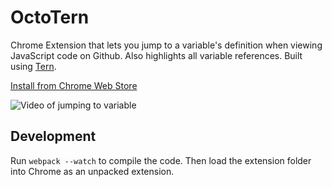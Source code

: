 # OctoTern

Chrome Extension that lets you jump to a variable's definition when viewing JavaScript code on Github. Also highlights all variable references. Built using [Tern](http://ternjs.net/).

[Install from Chrome Web Store](https://chrome.google.com/webstore/detail/octotern/fhgodjaafcddpfdpfmoimnjpelemhnmm)

![Video of jumping to variable](https://cloud.githubusercontent.com/assets/1303660/16002717/0198e584-3151-11e6-8ac3-21758d36aa58.gif)


## Development

Run `webpack --watch` to compile the code. Then load the extension folder into Chrome as an unpacked extension.
